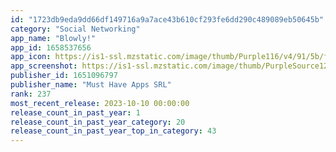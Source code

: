 ```yaml
---
id: "1723db9eda9dd66df149716a9a7ace43b610cf293fe6dd290c489089eb50645b"
category: "Social Networking"
app_name: "Blowly!"
app_id: 1658537656
app_icon: https://is1-ssl.mzstatic.com/image/thumb/Purple116/v4/91/5b/f9/915bf927-b337-5c69-49ed-8fcb9b429ce3/AppIcon-0-0-1x_U007ephone-0-0-85-220.jpeg/1024x1024bb.png
app_screenshot: https://is1-ssl.mzstatic.com/image/thumb/PurpleSource122/v4/e8/74/89/e8748904-b039-62fd-f55c-357d0f07454b/8de07def-9496-4209-a864-c12daf00efb4_Simulator_Screen_Shot_-_iPhone_13_Pro_Max_-_2022-12-20_at_15.34.04.png/1284x2778bb.png
publisher_id: 1651096797
publisher_name: "Must Have Apps SRL"
rank: 237
most_recent_release: 2023-10-10 00:00:00
release_count_in_past_year: 1
release_count_in_past_year_category: 20
release_count_in_past_year_top_in_category: 43
---
```


